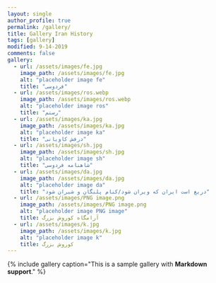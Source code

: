 ```yaml
---
layout: single
author_profile: true
permalink: /gallery/
title: Gallery Iran History
tags: [gallery]
modified: 9-14-2019
comments: false
gallery:
  - url: /assets/images/fe.jpg
    image_path: /assets/images/fe.jpg
    alt: "placeholder image fe"
    title: "فردوسی"
  - url: /assets/images/ros.webp
    image_path: /assets/images/ros.webp
    alt: "placeholder image ros"
    title: "رستم"
  - url: /assets/images/ka.jpg
    image_path: /assets/images/ka.jpg
    alt: "placeholder image ka"
    title: "درفش کاویانی"  
  - url: /assets/images/sh.jpg
    image_path: /assets/images/sh.jpg
    alt: "placeholder image sh"
    title: "شاهنامه فردوسی"
  - url: /assets/images/da.jpg
    image_path: /assets/images/da.jpg
    alt: "placeholder image da"
    title: "دریغ است ایران که ویران شود/کنام پلنگان و شیران شود"    
  - url: /assets/images/PNG image.png
    image_path: /assets/images/PNG image.png
    alt: "placeholder image PNG image"
    title: آرامگاه کوروش بزرگ
  - url: /assets/images/k.jpg
    image_path: /assets/images/k.jpg
    alt: "placeholder image k"
    title: کوروش بزرگ
---
```


{% include gallery caption="This is a sample gallery with **Markdown support**." %}

